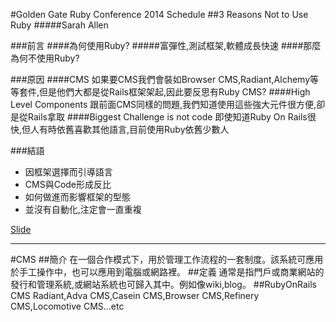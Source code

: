 #Golden Gate Ruby Conference 2014 Schedule
##3 Reasons Not to Use Ruby
#####Sarah Allen

###前言
####為何使用Ruby?
#####富彈性,測試框架,軟體成長快速
####那麼為何不使用Ruby?

###原因
####CMS
如果要CMS我們會裝如Browser CMS,Radiant,Alchemy等等套件,但是他們大都是從Rails框架架起,因此要反思有Ruby CMS?
####High Level Components
跟前面CMS同樣的問題,我們知道使用這些強大元件很方便,卻是從Rails拿取
####Biggest Challenge is not code 
即使知道Ruby On Rails很快,但人有時依舊喜歡其他語言,目前使用Ruby依舊少數人

###結語
*  因框架選擇而引導語言
*  CMS與Code形成反比
*  如何做進而影響框架的型態
*  並沒有自動化,注定會一直重複

[Slide](http://www.slideshare.net/sarah.allen/3-reasons-not-to-use-ruby) 
- - -
#CMS
##簡介
在一個合作模式下，用於管理工作流程的一套制度。該系統可應用於手工操作中，也可以應用到電腦或網路裡。
##定義
通常是指門戶或商業網站的發行和管理系統,或網站系統也可歸入其中。例如像wiki,blog。
##RubyOnRails CMS
Radiant,Adva CMS,Casein CMS,Browser CMS,Refinery CMS,Locomotive CMS...etc